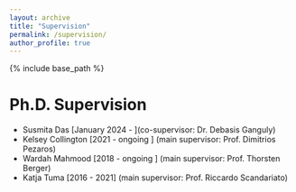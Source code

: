 ```yaml
---
layout: archive
title: "Supervision"
permalink: /supervision/
author_profile: true
---
```

{% include base_path %}

Ph.D. Supervision
======

* Susmita Das [January 2024 - ](co-supervisor: Dr. Debasis Ganguly)
* Kelsey Collington [2021 - ongoing ] (main supervisor: Prof. Dimitrios Pezaros)
* Wardah Mahmood [2018 - ongoing ] (main supervisor: Prof. Thorsten Berger) 
* Katja Tuma [2016 - 2021] (main supervisor: Prof. Riccardo Scandariato)
